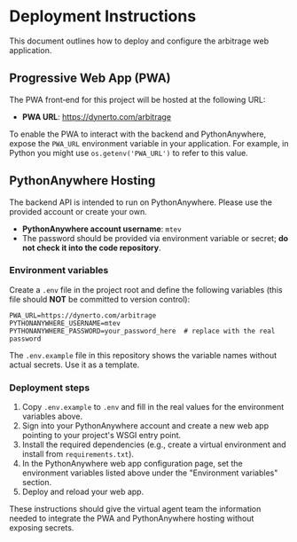 # Deployment Instructions

This document outlines how to deploy and configure the arbitrage web application.

## Progressive Web App (PWA)

The PWA front‑end for this project will be hosted at the following URL:

* **PWA URL**: https://dynerto.com/arbitrage

To enable the PWA to interact with the backend and PythonAnywhere, expose the `PWA_URL` environment variable in your application. For example, in Python you might use `os.getenv('PWA_URL')` to refer to this value.

## PythonAnywhere Hosting

The backend API is intended to run on PythonAnywhere. Please use the provided account or create your own.

* **PythonAnywhere account username**: `mtev`
* The password should be provided via environment variable or secret; **do not check it into the code repository**.

### Environment variables

Create a `.env` file in the project root and define the following variables (this file should **NOT** be committed to version control):

```
PWA_URL=https://dynerto.com/arbitrage
PYTHONANYWHERE_USERNAME=mtev
PYTHONANYWHERE_PASSWORD=your_password_here  # replace with the real password
```

The `.env.example` file in this repository shows the variable names without actual secrets. Use it as a template.

### Deployment steps

1. Copy `.env.example` to `.env` and fill in the real values for the environment variables above.
2. Sign into your PythonAnywhere account and create a new web app pointing to your project's WSGI entry point.
3. Install the required dependencies (e.g., create a virtual environment and install from `requirements.txt`).
4. In the PythonAnywhere web app configuration page, set the environment variables listed above under the "Environment variables" section.
5. Deploy and reload your web app.

These instructions should give the virtual agent team the information needed to integrate the PWA and PythonAnywhere hosting without exposing secrets.
